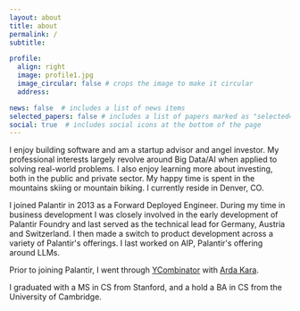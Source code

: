 ```yaml
---
layout: about
title: about
permalink: /
subtitle: 

profile:
  align: right
  image: profile1.jpg
  image_circular: false # crops the image to make it circular
  address:

news: false  # includes a list of news items
selected_papers: false # includes a list of papers marked as "selected={true}"
social: true  # includes social icons at the bottom of the page
---
```


I enjoy building software and am a startup advisor and angel investor. My professional interests largely revolve around Big Data/AI when applied to solving real-world problems. I also enjoy learning more about investing, both in the public and private sector. My happy time is spent in the mountains skiing or mountain biking. I currently reside in Denver, CO.

I joined Palantir in 2013 as a Forward Deployed Engineer. During my time in business development I was closely involved in the early development of Palantir Foundry and last served as the technical lead for Germany, Austria and Switzerland. I then made a switch to product development across a variety of Palantir's offerings. I last worked on AIP, Palantir's offering around LLMs.

Prior to joining Palantir, I went through <a href="https://www.ycombinator.com">YCombinator</a> with <a href="http://www.ardakara.com">Arda Kara</a>. 

I graduated with a MS in CS from Stanford, and a hold a BA in CS from the University of Cambridge.